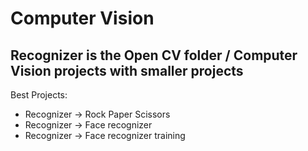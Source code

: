 # Computer Vision

<h2>Recognizer is the Open CV folder / Computer Vision projects with smaller projects</h2>

Best Projects:
- Recognizer -> Rock Paper Scissors
- Recognizer -> Face recognizer
- Recognizer -> Face recognizer training

 
